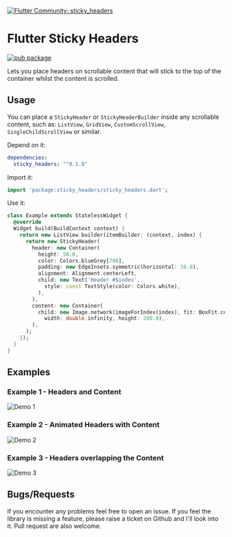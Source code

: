[![Flutter Community: sticky_headers](https://fluttercommunity.dev/_github/header/sticky_headers)](https://github.com/fluttercommunity/community)

# Flutter Sticky Headers

[![pub package](https://img.shields.io/pub/v/sticky_headers.svg)](https://pub.dartlang.org/packages/sticky_headers)

Lets you place headers on scrollable content that will stick to the top of the container
whilst the content is scrolled.

## Usage
You can place a `StickyHeader` or `StickyHeaderBuilder`
inside any scrollable content, such as:  `ListView`, `GridView`, `CustomScrollView`,
`SingleChildScrollView` or similar.

Depend on it:
```yaml
dependencies:
  sticky_headers: "^0.1.8"
```

Import it:
```dart
import 'package:sticky_headers/sticky_headers.dart';
```

Use it:
```dart
class Example extends StatelessWidget {
  @override
  Widget build(BuildContext context) {
    return new ListView.builder(itemBuilder: (context, index) {
      return new StickyHeader(
        header: new Container(
          height: 50.0,
          color: Colors.blueGrey[700],
          padding: new EdgeInsets.symmetric(horizontal: 16.0),
          alignment: Alignment.centerLeft,
          child: new Text('Header #$index',
            style: const TextStyle(color: Colors.white),
          ),
        ),
        content: new Container(
          child: new Image.network(imageForIndex(index), fit: BoxFit.cover,
            width: double.infinity, height: 200.0),
        ),
      );
    });
  }
}
```


## Examples

### Example 1 - Headers and Content
![Demo 1](https://github.com/slightfoot/flutter_sticky_headers/raw/gh-pages/demo1.gif)

### Example 2 - Animated Headers with Content
![Demo 2](https://github.com/slightfoot/flutter_sticky_headers/raw/gh-pages/demo2.gif)

### Example 3 - Headers overlapping the Content
![Demo 3](https://github.com/slightfoot/flutter_sticky_headers/raw/gh-pages/demo3.gif)

## Bugs/Requests
If you encounter any problems feel free to open an issue. If you feel the library is
missing a feature, please raise a ticket on Github and I'll look into it.
Pull request are also welcome.
